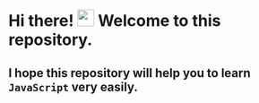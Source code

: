 # Hi there! <img src="https://raw.githubusercontent.com/MartinHeinz/MartinHeinz/master/wave.gif" width="30px" height="30px"> Welcome to this repository.

## I hope this repository will help you to learn `JavaScript` very easily.
